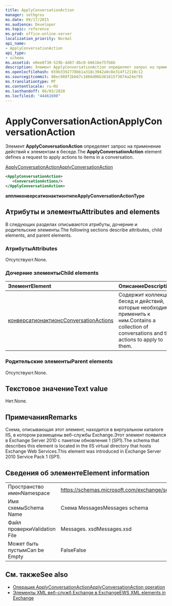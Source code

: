 ```yaml
---
title: ApplyConversationAction
manager: sethgros
ms.date: 09/17/2015
ms.audience: Developer
ms.topic: reference
ms.prod: office-online-server
localization_priority: Normal
api_name:
- ApplyConversationAction
api_type:
- schema
ms.assetid: e0ee8f30-529b-4d87-8bc0-b6616e75fb6b
description: Элемент ApplyConversationAction определяет запрос на применение действий к элементам в беседе.
ms.openlocfilehash: 659b3392778bb1a318c3942a0c8e314f12110c12
ms.sourcegitcommit: 88ec988f2bb67c1866d06b361615f3674a24e795
ms.translationtype: MT
ms.contentlocale: ru-RU
ms.lasthandoff: 06/03/2020
ms.locfileid: "44461690"
---
```

# <a name="applyconversationaction"></a><span data-ttu-id="4b898-103">ApplyConversationAction</span><span class="sxs-lookup"><span data-stu-id="4b898-103">ApplyConversationAction</span></span>

<span data-ttu-id="4b898-104">Элемент **ApplyConversationAction** определяет запрос на применение действий к элементам в беседе.</span><span class="sxs-lookup"><span data-stu-id="4b898-104">The **ApplyConversationAction** element defines a request to apply actions to items in a conversation.</span></span> 
  
[<span data-ttu-id="4b898-105">ApplyConversationAction</span><span class="sxs-lookup"><span data-stu-id="4b898-105">ApplyConversationAction</span></span>](applyconversationaction.md)
  
```XML
<ApplyConversationAction>
   <ConversationActions/>
</ApplyConversationAction>
```

 <span data-ttu-id="4b898-106">**аппликонверсатионактионтипе**</span><span class="sxs-lookup"><span data-stu-id="4b898-106">**ApplyConversationActionType**</span></span>
## <a name="attributes-and-elements"></a><span data-ttu-id="4b898-107">Атрибуты и элементы</span><span class="sxs-lookup"><span data-stu-id="4b898-107">Attributes and elements</span></span>

<span data-ttu-id="4b898-108">В следующих разделах описываются атрибуты, дочерние и родительские элементы.</span><span class="sxs-lookup"><span data-stu-id="4b898-108">The following sections describe attributes, child elements, and parent elements.</span></span>
  
### <a name="attributes"></a><span data-ttu-id="4b898-109">Атрибуты</span><span class="sxs-lookup"><span data-stu-id="4b898-109">Attributes</span></span>

<span data-ttu-id="4b898-110">Отсутствуют.</span><span class="sxs-lookup"><span data-stu-id="4b898-110">None.</span></span>
  
### <a name="child-elements"></a><span data-ttu-id="4b898-111">Дочерние элементы</span><span class="sxs-lookup"><span data-stu-id="4b898-111">Child elements</span></span>

|<span data-ttu-id="4b898-112">**Элемент**</span><span class="sxs-lookup"><span data-stu-id="4b898-112">**Element**</span></span>|<span data-ttu-id="4b898-113">**Описание**</span><span class="sxs-lookup"><span data-stu-id="4b898-113">**Description**</span></span>|
|:-----|:-----|
|[<span data-ttu-id="4b898-114">конверсатионактионс</span><span class="sxs-lookup"><span data-stu-id="4b898-114">ConversationActions</span></span>](conversationactions.md) <br/> |<span data-ttu-id="4b898-115">Содержит коллекцию бесед и действий, которые необходимо применить к ним.</span><span class="sxs-lookup"><span data-stu-id="4b898-115">Contains a collection of conversations and the actions to apply to them.</span></span>  <br/> |
   
### <a name="parent-elements"></a><span data-ttu-id="4b898-116">Родительские элементы</span><span class="sxs-lookup"><span data-stu-id="4b898-116">Parent elements</span></span>

<span data-ttu-id="4b898-117">Отсутствуют.</span><span class="sxs-lookup"><span data-stu-id="4b898-117">None.</span></span>
  
## <a name="text-value"></a><span data-ttu-id="4b898-118">Текстовое значение</span><span class="sxs-lookup"><span data-stu-id="4b898-118">Text value</span></span>

<span data-ttu-id="4b898-119">Нет.</span><span class="sxs-lookup"><span data-stu-id="4b898-119">None.</span></span>
  
## <a name="remarks"></a><span data-ttu-id="4b898-120">Примечания</span><span class="sxs-lookup"><span data-stu-id="4b898-120">Remarks</span></span>

<span data-ttu-id="4b898-121">Схема, описывающая этот элемент, находится в виртуальном каталоге IIS, в котором размещены веб-службы Exchange.Этот элемент появился в Exchange Server 2010 с пакетом обновления 1 (SP1).</span><span class="sxs-lookup"><span data-stu-id="4b898-121">The schema that describes this element is located in the IIS virtual directory that hosts Exchange Web Services.This element was introduced in Exchange Server 2010 Service Pack 1 (SP1).</span></span>
  
## <a name="element-information"></a><span data-ttu-id="4b898-122">Сведения об элементе</span><span class="sxs-lookup"><span data-stu-id="4b898-122">Element information</span></span>

|||
|:-----|:-----|
|<span data-ttu-id="4b898-123">Пространство имен</span><span class="sxs-lookup"><span data-stu-id="4b898-123">Namespace</span></span>  <br/> |https://schemas.microsoft.com/exchange/services/2006/messages  <br/> |
|<span data-ttu-id="4b898-124">Имя схемы</span><span class="sxs-lookup"><span data-stu-id="4b898-124">Schema Name</span></span>  <br/> |<span data-ttu-id="4b898-125">Схема Messages</span><span class="sxs-lookup"><span data-stu-id="4b898-125">Messages schema</span></span>  <br/> |
|<span data-ttu-id="4b898-126">Файл проверки</span><span class="sxs-lookup"><span data-stu-id="4b898-126">Validation File</span></span>  <br/> |<span data-ttu-id="4b898-127">Messages. xsd</span><span class="sxs-lookup"><span data-stu-id="4b898-127">Messages.xsd</span></span>  <br/> |
|<span data-ttu-id="4b898-128">Может быть пустым</span><span class="sxs-lookup"><span data-stu-id="4b898-128">Can be Empty</span></span>  <br/> |<span data-ttu-id="4b898-129">False</span><span class="sxs-lookup"><span data-stu-id="4b898-129">False</span></span>  <br/> |
   
## <a name="see-also"></a><span data-ttu-id="4b898-130">См. также</span><span class="sxs-lookup"><span data-stu-id="4b898-130">See also</span></span>

- [<span data-ttu-id="4b898-131">Операция ApplyConversationAction</span><span class="sxs-lookup"><span data-stu-id="4b898-131">ApplyConversationAction operation</span></span>](applyconversationaction-operation.md)
- [<span data-ttu-id="4b898-132">Элементы XML веб-служб Exchange в Exchange</span><span class="sxs-lookup"><span data-stu-id="4b898-132">EWS XML elements in Exchange</span></span>](ews-xml-elements-in-exchange.md)

